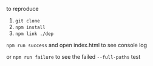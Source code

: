to reproduce

1. `git clone`
2. `npm install`
3. `npm link ./dep`

`npm run success` and open index.html to see console log

or `npm run failure` to see the failed `--full-paths` test